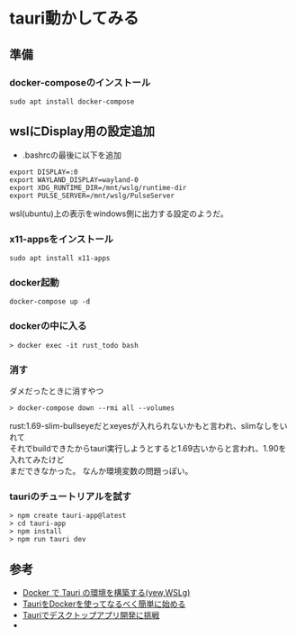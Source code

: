 # tauri動かしてみる

## 準備

### docker-composeのインストール

```
sudo apt install docker-compose
```

## wslにDisplay用の設定追加

- .bashrcの最後に以下を追加

```
export DISPLAY=:0
export WAYLAND_DISPLAY=wayland-0
export XDG_RUNTIME_DIR=/mnt/wslg/runtime-dir
export PULSE_SERVER=/mnt/wslg/PulseServer
```

wsl(ubuntu)上の表示をwindows側に出力する設定のようだ。

### x11-appsをインストール 

```
sudo apt install x11-apps
```

### docker起動

```
docker-compose up -d
```

### dockerの中に入る

```shell
> docker exec -it rust_todo bash
```

### 消す
ダメだったときに消すやつ

``` shell
> docker-compose down --rmi all --volumes
```

rust:1.69-slim-bullseyeだとxeyesが入れられないかもと言われ、slimなしをいれて<br>
それでbuildできたからtauri実行しようとすると1.69古いからと言われ、1.90を入れてみたけど<br>
まだできなかった。
なんか環境変数の問題っぽい。

### tauriのチュートリアルを試す

``` shell
> npm create tauri-app@latest
> cd tauri-app
> npm install
> npm run tauri dev
```


## 参考

- [Docker で Tauri の環境を構築する(yew,WSLg)](https://qiita.com/Ritz/items/883337f711a48663cf64)
- [TauriをDockerを使ってなるべく簡単に始める](https://www.tunamaguro.dev/articles/2023/05/tauri-docker/)
- [Tauriでデスクトップアプリ開発に挑戦](https://share.google/gBV6VjSxjJ4ondbJS)
- 